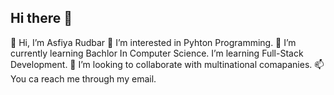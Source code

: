 ## Hi there 👋
👋 Hi, I’m Asfiya Rudbar
👀 I’m interested in Pyhton Programming.
🌱 I’m currently learning Bachlor In Computer Science.
    I’m  learning Full-Stack Development.
💞️ I’m looking to collaborate with multinational comapanies.
📫 You ca reach me through my email.

<!--
**Asfiya-rudbar/Asfiya-rudbar** is a ✨ _special_ ✨ repository because its `README.md` (this file) appears on your GitHub profile.

Here are some ideas to get you started:

## 🚀 Languages and Tools:

<p align="left">
  <img src="https://cdn.jsdelivr.net/gh/devicons/devicon/icons/bootstrap/bootstrap-plain.svg" height="40" alt="bootstrap" />
  <img src="https://cdn.jsdelivr.net/gh/devicons/devicon/icons/css3/css3-original.svg" height="40" alt="css3" />
  <img src="https://cdn.jsdelivr.net/gh/devicons/devicon/icons/express/express-original.svg" height="40" alt="express" />
  <img src="https://cdn.jsdelivr.net/gh/devicons/devicon/icons/figma/figma-original.svg" height="40" alt="figma" />
  <img src="https://cdn.jsdelivr.net/gh/devicons/devicon/icons/firebase/firebase-plain.svg" height="40" alt="firebase" />
  <img src="https://cdn.jsdelivr.net/gh/devicons/devicon/icons/git/git-original.svg" height="40" alt="git" />
  <img src="https://cdn.jsdelivr.net/gh/devicons/devicon/icons/html5/html5-original.svg" height="40" alt="html5" />
  <img src="https://cdn.jsdelivr.net/gh/devicons/devicon/icons/mongodb/mongodb-original.svg" height="40" alt="mongodb" />
  <img src="https://cdn.jsdelivr.net/gh/devicons/devicon/icons/mysql/mysql-original.svg" height="40" alt="mysql" />
  <img src="https://cdn.jsdelivr.net/gh/devicons/devicon/icons/python/python-original.svg" height="40" alt="python" />
  <img src="https://cdn.jsdelivr.net/gh/devicons/devicon/icons/react/react-original.svg" height="40" alt="react" />
</p>



